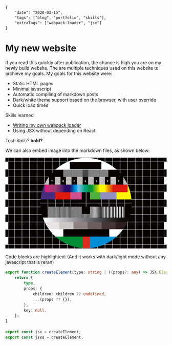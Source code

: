     {
        "date": "2020-03-15",
        "tags": ["blog", "portfolio", "skills"],
        "extraTags": ["webpack-loader", "jsx"]
    }

# My new website

If you read this quickly after publication, the chance is high you are on my newly build website. The are multiple techniques used on this website to archieve my goals. My goals for this website were:

  * Static HTML pages
  * Minimal javascript
  * Automatic compiling of markdown posts
  * Dark/white theme support based on the browser, with user override
  * Quick load times

Skills learned

  * [Writing my own webpack loader](https://www.npmjs.com/package/json-tagged-file-loader)
  * Using JSX without depending on React

Test: *italic?*  **bold?**

We can also embed image into the markdown files, as shown below:

![An photo of a standard television test screen](test.jpg "An HD television test sreen")

Code blocks are highlighted: (And it works with dark/light mode without any javascript that is reran)

```typescript
export function createElement(type: string | ((props?: any) => JSX.Element), props?: any, children?: any): JSX.Element {
	return {
		type,
		props: {
			children: children ?? undefined,
			...(props ?? {}),
		},
		key: null,
	};
}

export const jsx = createElement;
export const jsxs = createElement;
```
